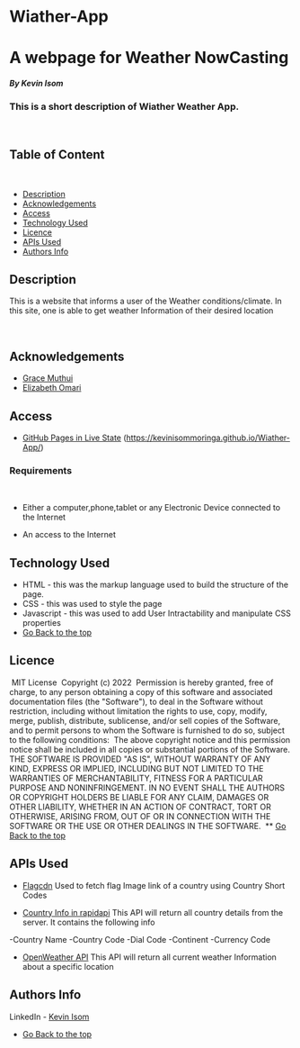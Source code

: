 
# Wiather-App
# A webpage for Weather NowCasting


##### By Kevin Isom
### This is a short description of Wiather Weather App.
​
## Table of Content
​
+ [Description](#description)
+ [Acknowledgements](#acknowledgements)
+ [Access](#access)
+ [Technology Used](#technology-used)
+ [Licence](#licence)
+ [APIs Used](#apis-used)
+ [Authors Info](#author-Info)

## Description
<p>This is  a website that informs a user of the Weather conditions/climate. In this site, one is able to get weather Information of their desired location</p>
​

## Acknowledgements

 - [Grace Muthui](https://www.linkedin.com/in/grace-muthui-ab881313a/)
 - [Elizabeth Omari](https://www.linkedin.com/in/elizabeth-omari-1a90b9103/)
​
## Access

- [GitHub Pages in Live State](https://kevinisommoringa.github.io/Wiather-App/) (https://kevinisommoringa.github.io/Wiather-App/)
### Requirements
​
* Either a computer,phone,tablet or any Electronic Device connected to the Internet

* An access to the Internet
​
## Technology Used
* HTML - this was the markup language used to build the structure of the page.
​
* CSS - this was used to style the page 
​
* Javascript - this was used to add User Intractability and manipulate CSS properties 
​
* [Go Back to the top](#Wiather)
​
## Licence
​
MIT License
​
Copyright (c) 2022
​
Permission is hereby granted, free of charge, to any person obtaining a copy
of this software and associated documentation files (the "Software"), to deal
in the Software without restriction, including without limitation the rights
to use, copy, modify, merge, publish, distribute, sublicense, and/or sell
copies of the Software, and to permit persons to whom the Software is
furnished to do so, subject to the following conditions:
​
The above copyright notice and this permission notice shall be included in all
copies or substantial portions of the Software.
​
THE SOFTWARE IS PROVIDED "AS IS", WITHOUT WARRANTY OF ANY KIND, EXPRESS OR
IMPLIED, INCLUDING BUT NOT LIMITED TO THE WARRANTIES OF MERCHANTABILITY,
FITNESS FOR A PARTICULAR PURPOSE AND NONINFRINGEMENT. IN NO EVENT SHALL THE
AUTHORS OR COPYRIGHT HOLDERS BE LIABLE FOR ANY CLAIM, DAMAGES OR OTHER
LIABILITY, WHETHER IN AN ACTION OF CONTRACT, TORT OR OTHERWISE, ARISING FROM,
OUT OF OR IN CONNECTION WITH THE SOFTWARE OR THE USE OR OTHER DEALINGS IN THE
SOFTWARE.
​
** [Go Back to the top](#Wiather)
​
## APIs Used
* [Flagcdn](https://flagcdn.com/)
Used to fetch flag Image link of a country using Country Short Codes

* [Country Info in rapidapi](https://rapidapi.com/workmates-lab-workmates-lab-default/api/country-info/)
This API will return all country details from the server. It contains the following info

 -Country Name
 -Country Code
 -Dial Code
 -Continent
 -Currency Code

* [OpenWeather API](https://openweathermap.org/current)
This API will return all current weather Information about a specific location

## Authors Info
LinkedIn - [Kevin Isom](https://www.linkedin.com/in/kevin-isom-a58bb3201/)
​
* [Go Back to the top](#Wiather)
